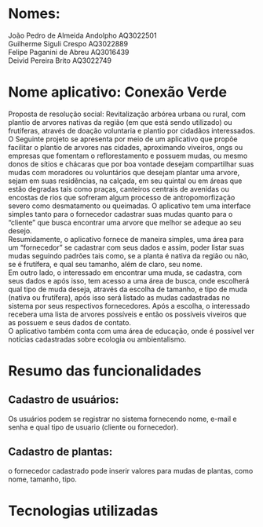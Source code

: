 # Nomes:
João Pedro de Almeida Andolpho AQ3022501  <br>
Guilherme Siguli Crespo AQ3022889  <br>
Felipe Paganini de Abreu AQ3016439  <br>
Deivid Pereira Brito AQ3022749  <br>

# Nome aplicativo: Conexão Verde 

Proposta de resolução social: Revitalização arbórea urbana ou rural, com plantio de arvores
nativas da região (em que está sendo utilizado) ou frutíferas, através de doação voluntaria e 
plantio por cidadãos interessados.  <br>
O Seguinte projeto se apresenta por meio de um aplicativo que propõe facilitar o plantio de 
arvores nas cidades, aproximando viveiros, ongs ou empresas que fomentam o reflorestamento e 
possuem mudas, ou mesmo donos de sítios e chácaras que por boa vontade desejam compartilhar suas 
mudas com moradores ou voluntários que desejam plantar uma arvore, sejam em suas residências, na 
calçada, em seu quintal ou em áreas que estão degradas tais como praças, canteiros 
centrais de avenidas ou encostas de rios que sofreram algum processo de antropomorfização 
severo como desmatamento ou queimadas. O aplicativo tem uma interface simples tanto para o 
fornecedor cadastrar suas mudas quanto para o “cliente” que busca encontrar uma arvore que
melhor se adeque ao seu desejo.  <br>
Resumidamente, o aplicativo fornece de maneira simples, uma área para um “fornecedor” se cadastrar
com seus dados e assim, poder listar suas mudas seguindo padrões tais como, se a planta é nativa 
da região ou não, se é frutífera, e qual seu tamanho, além de claro, seu nome.  <br>
Em outro lado, o interessado em encontrar uma muda, se cadastra, com seus dados e após isso, 
tem acesso a uma área de busca, onde escolherá qual tipo de muda deseja, através da escolha de 
tamanho, e tipo de muda (nativa ou frutífera), após isso será listado as mudas cadastradas no sistema 
por seus respectivos fornecedores. Após a escolha, o interessado recebera uma lista de arvores possíveis 
e então os possíveis viveiros que as possuem e seus dados de contato.  <br>
O aplicativo também conta com uma área de educação, onde é possível ver notícias cadastradas sobre ecologia ou ambientalismo.  <br>

# Resumo das funcionalidades
## Cadastro de usuários:  <br>
Os usuários podem se registrar no sistema fornecendo nome, e-mail e senha e qual tipo de usuario (cliente ou fornecedor). <br>
## Cadastro de plantas:  <br>
o fornecedor cadastrado pode inserir valores para mudas de plantas, como nome,  tamanho, tipo.  <br>

# Tecnologias utilizadas
